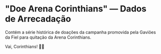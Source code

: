 # "Doe Arena Corinthians" — Dados de Arrecadação

Contém a série histórica de doações da campanha promovida pela Gaviões da Fiel para quitação da Arena Corinthians.

Vai, Corinthians! 🖤🤍
